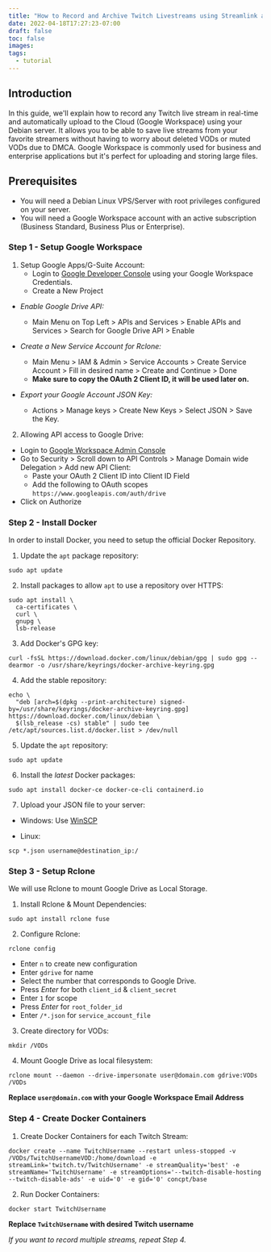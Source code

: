 ```yaml
---
title: "How to Record and Archive Twitch Livestreams using Streamlink and Google Workspace"
date: 2022-04-18T17:27:23-07:00
draft: false
toc: false
images:
tags:
  - tutorial
---
```

## Introduction
In this guide, we'll explain how to record any Twitch live stream in real-time and automatically upload to the Cloud (Google Workspace) using your Debian server. It allows you to be able to save live streams from your favorite streamers without having to worry about deleted VODs or muted VODs due to DMCA. Google Workspace is commonly used for business and enterprise applications but it's perfect for uploading and storing large files.

## Prerequisites
- You will need a Debian Linux VPS/Server with root privileges configured on your server.
- You will need a Google Workspace account with an active subscription (Business Standard, Business Plus or Enterprise).


### **Step 1 - Setup Google Workspace**

1. Setup Google Apps/G-Suite Account:
   - Login to [Google Developer Console](https://console.developers.google.com) using your Google Workspace Credentials.
   - Create a New Project


  - *Enable Google Drive API:*
     - Main Menu on Top Left > APIs and Services > Enable    APIs and Services > Search for Google Drive API > Enable


   - *Create a New Service Account for Rclone:*
     - Main Menu > IAM & Admin > Service Accounts > Create Service Account > Fill in desired name > Create and Continue > Done
     - **Make sure to copy the OAuth 2 Client ID, it will be used later on.**


   - *Export your Google Account JSON Key:*
     - Actions > Manage keys > Create New Keys > Select JSON > Save the Key.

2. Allowing API access to Google Drive:
  - Login to [Google Workspace Admin Console](https://admin.google.com)
  - Go to Security > Scroll down to API Controls > Manage Domain wide Delegation > Add new API Client:
    - Paste your OAuth 2 Client ID into Client ID Field
    - Add the following to OAuth scopes
       `https://www.googleapis.com/auth/drive`
  - Click on Authorize
 
### **Step 2 - Install Docker**

  In order to install Docker, you need to setup the official Docker Repository.

  1. Update the `apt` package repository:
  ```
  sudo apt update
  ```
  2. Install packages to allow `apt` to use a repository over HTTPS:
  ```
  sudo apt install \
    ca-certificates \
    curl \
    gnupg \
    lsb-release
  ```
  3. Add Docker's GPG key:
  ```
  curl -fsSL https://download.docker.com/linux/debian/gpg | sudo gpg --dearmor -o /usr/share/keyrings/docker-archive-keyring.gpg
  ```
  4. Add the stable repository:
  ```
  echo \
    "deb [arch=$(dpkg --print-architecture) signed-by=/usr/share/keyrings/docker-archive-keyring.gpg] https://download.docker.com/linux/debian \
    $(lsb_release -cs) stable" | sudo tee /etc/apt/sources.list.d/docker.list > /dev/null
  ```
  5. Update the `apt` repository:
  ```
  sudo apt update
  ```
  6. Install the *latest* Docker packages:
  ```
  sudo apt install docker-ce docker-ce-cli containerd.io
  ```
  7. Upload your JSON file to your server:

   - Windows: Use [WinSCP](https://winscp.net)

   - Linux:

  ```
  scp *.json username@destination_ip:/
  ```

### **Step 3 - Setup Rclone**
We will use Rclone to mount Google Drive as Local Storage.

1. Install Rclone & Mount Dependencies:
```
sudo apt install rclone fuse
```
2. Configure Rclone:
```
rclone config
```
  - Enter `n` to create new configuration
  - Enter `gdrive` for name
  - Select the number that corresponds to Google Drive.
  - Press *Enter* for both `client_id` & `client_secret`
  - Enter `1` for scope
  - Press *Enter* for `root_folder_id`
  - Enter `/*.json` for `service_account_file`

3. Create directory for VODs:
```
mkdir /VODs
```
4. Mount Google Drive as local filesystem:
```
rclone mount --daemon --drive-impersonate user@domain.com gdrive:VODs /VODs
```
  **Replace `user@domain.com` with your Google Workspace Email Address**


### **Step 4 - Create Docker Containers**
1. Create Docker Containers for each Twitch Stream:
```
docker create --name TwitchUsername --restart unless-stopped -v /VODs/TwitchUsernameVOD:/home/download -e streamLink='twitch.tv/TwitchUsername' -e streamQuality='best' -e streamName='TwitchUsername' -e streamOptions='--twitch-disable-hosting --twitch-disable-ads' -e uid='0' -e gid='0' concpt/base
```
2. Run Docker Containers:
```
docker start TwitchUsername
```
  **Replace `TwitchUsername` with desired Twitch username**

  *If you want to record multiple streams, repeat Step 4.*

